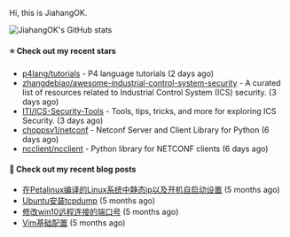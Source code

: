 Hi, this is JiahangOK.

![JiahangOK's GitHub stats](https://github-readme-stats.vercel.app/api?username=jiahangok&count_private=true)

#### ⭐ Check out my recent stars

- [p4lang/tutorials](https://github.com/p4lang/tutorials) - P4 language tutorials (2 days ago)
- [zhangdebiao/awesome-industrial-control-system-security](https://github.com/zhangdebiao/awesome-industrial-control-system-security) - A curated list of resources related to Industrial Control System (ICS) security. (3 days ago)
- [ITI/ICS-Security-Tools](https://github.com/ITI/ICS-Security-Tools) - Tools, tips, tricks, and more for exploring ICS Security. (3 days ago)
- [choppsv1/netconf](https://github.com/choppsv1/netconf) - Netconf Server and Client Library for Python (6 days ago)
- [ncclient/ncclient](https://github.com/ncclient/ncclient) - Python library for NETCONF clients (6 days ago)

#### 📜 Check out my recent blog posts

- [在Petalinux编译的Linux系统中静态ip以及开机自启动设置](http://jiahangok.github.io/2021/12/05/Petalinux%E7%BC%96%E8%AF%91%E7%9A%84Linux%E7%B3%BB%E7%BB%9F%E4%B8%AD%E9%9D%99%E6%80%81ip%E4%BB%A5%E5%8F%8A%E5%BC%80%E6%9C%BA%E8%87%AA%E5%90%AF%E5%8A%A8%E8%AE%BE%E7%BD%AE/) (5 months ago)
- [Ubuntu安装tcpdump](http://jiahangok.github.io/2021/12/04/Ubuntu%E5%AE%89%E8%A3%85tcpdump/) (5 months ago)
- [修改win10远程连接的端口号](http://jiahangok.github.io/2021/12/03/%E4%BF%AE%E6%94%B9win10%E8%BF%9C%E7%A8%8B%E8%BF%9E%E6%8E%A5%E7%9A%84%E7%AB%AF%E5%8F%A3%E5%8F%B7/) (5 months ago)
- [Vim基础配置](http://jiahangok.github.io/2021/12/03/Vim%E5%9F%BA%E7%A1%80%E9%85%8D%E7%BD%AE/) (5 months ago)